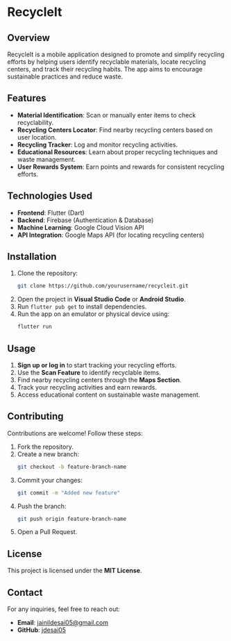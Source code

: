 # RecycleIt

## Overview
RecycleIt is a mobile application designed to promote and simplify recycling efforts by helping users identify recyclable materials, locate recycling centers, and track their recycling habits. The app aims to encourage sustainable practices and reduce waste.

## Features
- **Material Identification**: Scan or manually enter items to check recyclability.
- **Recycling Centers Locator**: Find nearby recycling centers based on user location.
- **Recycling Tracker**: Log and monitor recycling activities.
- **Educational Resources**: Learn about proper recycling techniques and waste management.
- **User Rewards System**: Earn points and rewards for consistent recycling efforts.

## Technologies Used
- **Frontend**: Flutter (Dart)
- **Backend**: Firebase (Authentication & Database)
- **Machine Learning**: Google Cloud Vision API
- **API Integration**: Google Maps API (for locating recycling centers)

## Installation
1. Clone the repository:
   ```bash
   git clone https://github.com/yourusername/recycleit.git
   ```
2. Open the project in **Visual Studio Code** or **Android Studio**.
3. Run `flutter pub get` to install dependencies.
4. Run the app on an emulator or physical device using:
   ```bash
   flutter run
   ```

## Usage
1. **Sign up or log in** to start tracking your recycling efforts.
2. Use the **Scan Feature** to identify recyclable items.
3. Find nearby recycling centers through the **Maps Section**.
4. Track your recycling activities and earn rewards.
5. Access educational content on sustainable waste management.

## Contributing
Contributions are welcome! Follow these steps:
1. Fork the repository.
2. Create a new branch:
   ```bash
   git checkout -b feature-branch-name
   ```
3. Commit your changes:
   ```bash
   git commit -m "Added new feature"
   ```
4. Push the branch:
   ```bash
   git push origin feature-branch-name
   ```
5. Open a Pull Request.

## License
This project is licensed under the **MIT License**.

## Contact
For any inquiries, feel free to reach out:
- **Email**: jainildesai05@gmail.com
- **GitHub**: [jdesai05](https://github.com/jdesai05)
